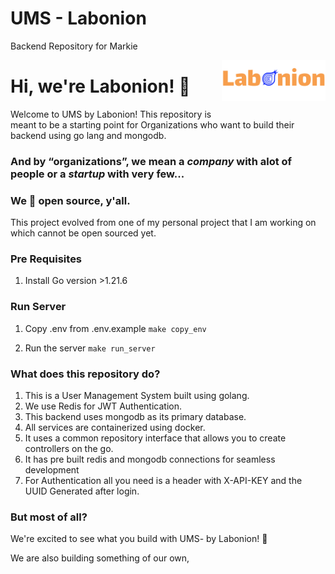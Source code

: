# UMS - Labonion
Backend Repository for Markie

<img align="right" width="33%" style="margin-bottom: 2em" src="./logo.svg">

# Hi, we're Labonion! :wave:

Welcome to UMS by Labonion! This repository is meant to be a starting point for Organizations who want to build their backend using go lang and mongodb.

### And by “organizations”, we mean a _company_ with alot of people or a _startup_ with very few...

### We :blue_heart: open source, y'all.

This project evolved from one of my personal project that I am working on which cannot be open sourced yet.

### Pre Requisites

1. Install Go version >1.21.6 

### Run Server

1. Copy .env from .env.example
```make copy_env```

2. Run the server
```make run_server```

### What does this repository do?
1. This is a User Management System built using golang.
2. We use Redis for JWT Authentication.
3. This backend uses mongodb as its primary database.
4. All services are containerized using docker.
5. It uses a common repository interface that allows you to create controllers on the go.
6. It has pre built redis and mongodb connections for seamless development
7. For Authentication all you need is a header with X-API-KEY and the UUID Generated after login.

### But most of all?

We're excited to see what you build with UMS- by Labonion! :owl:

We are also building something of our own,

[labonion]: https://labonion.com